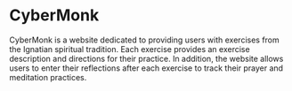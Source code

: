 # CyberMonk
CyberMonk is a website dedicated to providing users with exercises from the Ignatian spiritual tradition. Each exercise provides an exercise description and directions for their practice. In addition, the website allows users to enter their reflections after each exercise to track their prayer and meditation practices.

